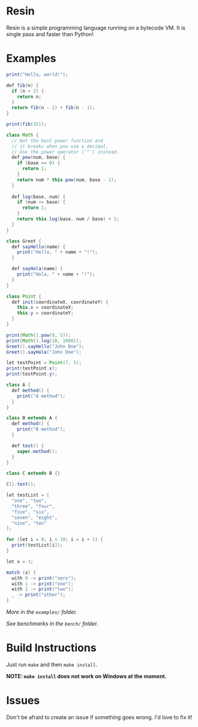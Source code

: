 # Resin
Resin is a simple programming language running on a bytecode VM. It is single pass and faster than Python!

# Examples
```java
print("Hello, world!");
```
```java
def fib(n) {
  if (n < 2) {
    return n;
  }
  return fib(n - 2) + fib(n - 1);
}

print(fib(35));
```
```java
class Math {
  // Not the best power function and
  // it breaks when you use a decimal.
  // Use the power operator ('^') instead.
  def pow(num, base) {
    if (base == 0) {
      return 1;
    }
    return num * this.pow(num, base - 1);
  }
  
  def log(base, num) {
    if (num <= base) {
      return 1;
    }
    return this.log(base, num / base) + 1;
  }
}

class Greet {
  def sayHello(name) {
    print("Hello, " + name + "!");
  }

  def sayHola(name) {
    print("Hola, " + name + "!");
  }
}

class Point {
  def init(coordinateX, coordinateY) {
    this.x = coordinateX;
    this.y = coordinateY;
  }
}

print(Math().pow(9, 5));
print(Math().log(10, 1000));
Greet().sayHello("John Doe");
Greet().sayHola("John Doe");

let testPoint = Point(7, 5);
print(testPoint.x);
print(testPoint.y);
```
```java
class A {
  def method() {
    print("A method");
  }
}

class B extends A {
  def method() {
    print("B method");
  }

  def test() {
    super.method();
  }
}

class C extends B {}

C().test();
```
```java
let testList = [
  "one", "two",
  "three", "four",
  "five", "six",
  "seven", "eight",
  "nine", "ten"
];

for (let i = 0; i < 10; i = i + 1) {
  print(testList[i]);
}
```
```java
let x = 3;

match (x) {
  with 0 -> print("zero");
  with 1 -> print("one");
  with 2 -> print("two");
  _ -> print("other");
}
```

*More in the `examples/` folder.*

*See benchmarks in the `bench/` folder.*

# Build Instructions
Just run `make` and then `make install`.

**NOTE: `make install` does not work on Windows at the moment.**

# Issues
Don't be afraid to create an issue if something goes wrong. I'd love to fix it!